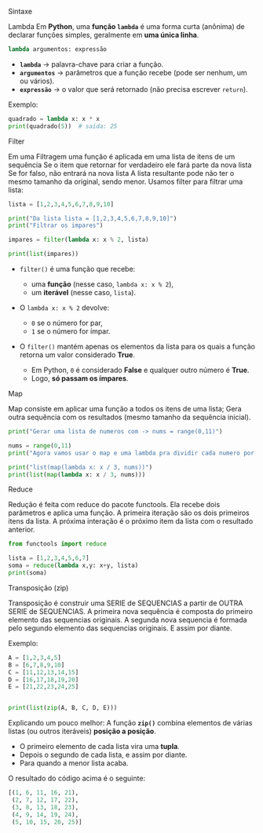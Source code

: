 Sintaxe


Lambda
Em **Python**, uma **função `lambda`** é uma forma curta (anônima) de declarar funções simples, geralmente em **uma única linha**.

```python
lambda argumentos: expressão

```

- **`lambda`** → palavra-chave para criar a função.
- **`argumentos`** → parâmetros que a função recebe (pode ser nenhum, um ou vários).
- **`expressão`** → o valor que será retornado (não precisa escrever `return`).

Exemplo:
```python
quadrado = lambda x: x * x
print(quadrado(5))  # saída: 25

```


Filter

Em uma Filtragem uma função é aplicada em uma lista de itens de um sequência
Se o item que retornar for verdadeiro ele fará parte da nova lista 
Se for falso, não entrará na nova lista
A lista resultante pode não ter o mesmo tamanho da original, sendo menor.
Usamos filter para filtrar uma lista:

```python
lista = [1,2,3,4,5,6,7,8,9,10]

print("Da lista lista = [1,2,3,4,5,6,7,8,9,10]")
print("Filtrar os impares")

impares = filter(lambda x: x % 2, lista)

print(list(impares))
```

- `filter()` é uma função que recebe:
    - uma **função** (nesse caso, `lambda x: x % 2`),
    - um **iterável** (nesse caso, `lista`).
        
- O `lambda x: x % 2` devolve:
    - `0` se o número for par,
    - `1` se o número for ímpar.
        
- O `filter()` mantém apenas os elementos da lista para os quais a função retorna um valor considerado **True**.
    - Em Python, `0` é considerado **False** e qualquer outro número é **True**.
    - Logo, **só passam os ímpares**.


Map

Map consiste em aplicar uma função a todos os itens de uma lista;
Gera outra sequência com os resultados (mesmo tamanho da sequência inicial).

```python
print("Gerar uma lista de numeros com -> nums = range(0,11)")

nums = range(0,11)
print("Agora vamos usar o map e uma lambda pra dividir cada numero por 3")

print("list(map(lambda x: x / 3, nums))")
print(list(map(lambda x: x / 3, nums)))
```


Reduce

Redução é feita com reduce do pacote functools.
Ela recebe dois parâmetros e aplica uma função.
A primeira iteração são os dois primeiros itens da lista.
A próxima interação é o próximo item da lista com o resultado anterior.

```python
from functools import reduce

lista = [1,2,3,4,5,6,7]
soma = reduce(lambda x,y: x+y, lista)
print(soma)
```



Transposição (zip)

Transposição é construir uma SERIE de SEQUENCIAS a partir de OUTRA SERIE de SEQUENCIAS.
A primeira nova sequência é composta do primeiro elemento das sequencias originais.
A segunda nova sequencia é formada pelo segundo elemento das sequencias originais. E assim por diante.

Exemplo:


```python
A = [1,2,3,4,5]
B = [6,7,8,9,10]
C = [11,12,13,14,15]
D = [16,17,18,19,20]
E = [21,22,23,24,25]


print(list(zip(A, B, C, D, E)))
```

Explicando um pouco melhor:
A função **`zip()`** combina elementos de várias listas (ou outros iteráveis) **posição a posição**.
- O primeiro elemento de cada lista vira uma **tupla**.
- Depois o segundo de cada lista, e assim por diante.
- Para quando a menor lista acaba.

O resultado do código acima é o seguinte:

```python
[(1, 6, 11, 16, 21),
 (2, 7, 12, 17, 22),
 (3, 8, 13, 18, 23),
 (4, 9, 14, 19, 24),
 (5, 10, 15, 20, 25)]
```

